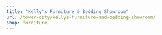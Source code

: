 ```yaml
---
title: "Kelly's Furniture & Bedding Showroom"
url: /tower-city/kellys-furniture-and-bedding-showroom/
shop: furniture
---
```

